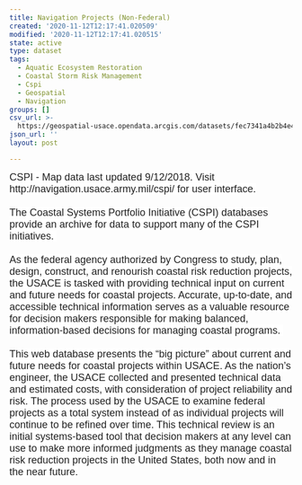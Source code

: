```yaml
---
title: Navigation Projects (Non-Federal)
created: '2020-11-12T12:17:41.020509'
modified: '2020-11-12T12:17:41.020515'
state: active
type: dataset
tags:
  - Aquatic Ecosystem Restoration
  - Coastal Storm Risk Management
  - Cspi
  - Geospatial
  - Navigation
groups: []
csv_url: >-
  https://geospatial-usace.opendata.arcgis.com/datasets/fec7341a4b2b4e43bc1f6258057fd115_2.csv?outSR=%7B%22latestWkid%22%3A4326%2C%22wkid%22%3A4326%7D
json_url: ''
layout: post

---
```

<div><font color='#222222' face='Arial, Helvetica, sans-serif' size='4'><span style='background-color: rgb(255, 255, 255);'>CSPI - Map data last updated 9/12/2018. Visit http://navigation.usace.army.mil/cspi/ for user interface.<br /></span></font></div><div><span style='font-family: Arial, Helvetica, sans-serif; background-color: rgb(255, 255, 255);'><font color='#222222' size='4'><br /></font></span></div><div><font color='#222222' face='Arial, Helvetica, sans-serif' size='4'><span style='background-color: rgb(255, 255, 255);'>The Coastal Systems Portfolio Initiative (CSPI) databases provide an archive for data to support many of the CSPI initiatives. </span></font></div><div><font color='#222222' face='Arial, Helvetica, sans-serif' size='4'><span style='background-color: rgb(255, 255, 255);'><br /></span></font></div><div><font color='#222222' face='Arial, Helvetica, sans-serif' size='4'><span style='background-color: rgb(255, 255, 255);'>As the federal agency authorized by Congress to study, plan, design, construct, and renourish coastal risk reduction projects, the USACE is tasked with providing technical input on current and future needs for coastal projects. Accurate, up-to-date, and accessible technical information serves as a valuable resource for decision makers responsible for making balanced, information-based decisions for managing coastal programs. </span></font></div><div><font color='#222222' face='Arial, Helvetica, sans-serif' size='4'><span style='background-color: rgb(255, 255, 255);'><br /></span></font></div><div><font color='#222222' face='Arial, Helvetica, sans-serif' size='4'><span style='background-color: rgb(255, 255, 255);'>This web database presents the “big picture” about current and future needs for coastal projects within USACE. As the nation’s engineer, the USACE collected and presented technical data and estimated costs, with consideration of project reliability and risk. The process used by the USACE to examine federal projects as a total system instead of as individual projects will continue to be refined over time. This technical review is an initial systems-based tool that decision makers at any level can use to make more informed judgments as they manage coastal risk reduction projects in the United States, both now and in the near future.</span></font></div>
